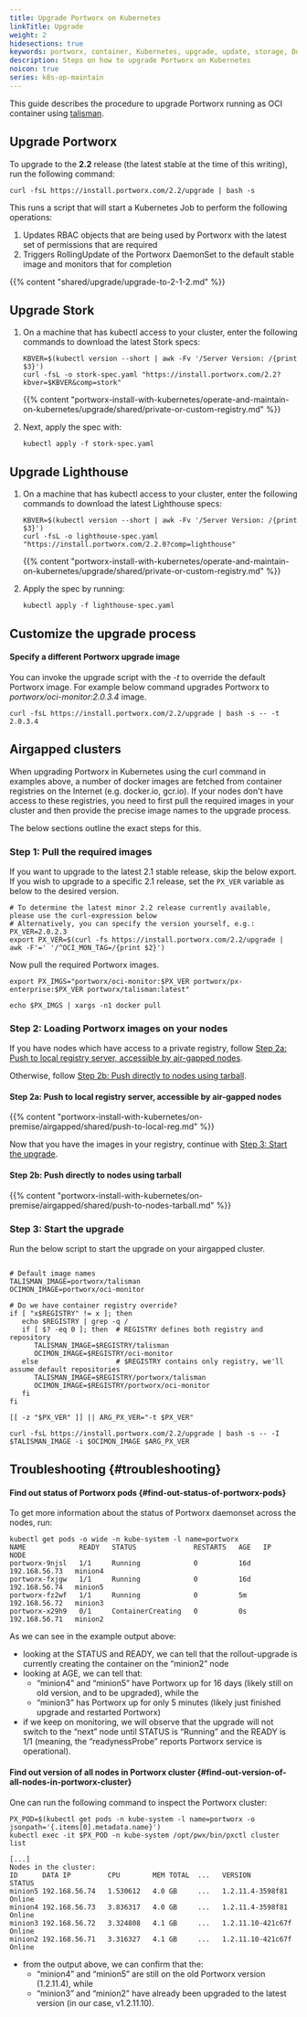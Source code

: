 ```yaml
---
title: Upgrade Portworx on Kubernetes
linkTitle: Upgrade
weight: 2
hidesections: true
keywords: portworx, container, Kubernetes, upgrade, update, storage, Docker, k8s, flexvol, pv, persistent disk
description: Steps on how to upgrade Portworx on Kubernetes
noicon: true
series: k8s-op-maintain
---
```


This guide describes the procedure to upgrade Portworx running as OCI container using [talisman](https://github.com/portworx/talisman).

## Upgrade Portworx

To upgrade to the **2.2** release (the latest stable at the time of this writing), run the following command:

```text
curl -fsL https://install.portworx.com/2.2/upgrade | bash -s
```

This runs a script that will start a Kubernetes Job to perform the following operations:

1. Updates RBAC objects that are being used by Portworx with the latest set of permissions that are required
2. Triggers RollingUpdate of the Portworx DaemonSet to the default stable image and monitors that for completion

{{% content "shared/upgrade/upgrade-to-2-1-2.md" %}}

## Upgrade Stork

1.  On a machine that has kubectl access to your cluster, enter the following commands to download the latest Stork specs:

      ```text
      KBVER=$(kubectl version --short | awk -Fv '/Server Version: /{print $3}')
      curl -fsL -o stork-spec.yaml "https://install.portworx.com/2.2?kbver=$KBVER&comp=stork"
      ```

      {{% content "portworx-install-with-kubernetes/operate-and-maintain-on-kubernetes/upgrade/shared/private-or-custom-registry.md" %}}

2. Next, apply the spec with:

      ```text
      kubectl apply -f stork-spec.yaml
      ```

## Upgrade Lighthouse

1. On a machine that has kubectl access to your cluster, enter the following commands to download the latest Lighthouse specs:

      ```text
      KBVER=$(kubectl version --short | awk -Fv '/Server Version: /{print $3}')
      curl -fsL -o lighthouse-spec.yaml "https://install.portworx.com/2.2.0?comp=lighthouse"
      ```

      {{% content "portworx-install-with-kubernetes/operate-and-maintain-on-kubernetes/upgrade/shared/private-or-custom-registry.md" %}}

2. Apply the spec by running:

      ```text
      kubectl apply -f lighthouse-spec.yaml
      ```

## Customize the upgrade process

#### Specify a different Portworx upgrade image

You can invoke the upgrade script with the _-t_ to override the default Portworx image. For example below command upgrades Portworx to _portworx/oci-monitor:2.0.3.4_ image.

```text
curl -fsL https://install.portworx.com/2.2/upgrade | bash -s -- -t 2.0.3.4
```

## Airgapped clusters

When upgrading Portworx in Kubernetes using the curl command in examples above, a number of docker images are fetched from container registries on the Internet (e.g. docker.io, gcr.io). If your nodes don't have access to these registries, you need to first pull the required images in your cluster and then provide the precise image names to the upgrade process.

The below sections outline the exact steps for this.

### Step 1: Pull the required images

If you want to upgrade to the latest 2.1 stable release, skip the below export. If you wish to upgrade to a specific 2.1 release, set the `PX_VER` variable as below to the desired version.

```text
# To determine the latest minor 2.2 release currently available, please use the curl-expression below
# Alternatively, you can specify the version yourself, e.g.: PX_VER=2.0.2.3
export PX_VER=$(curl -fs https://install.portworx.com/2.2/upgrade | awk -F'=' '/^OCI_MON_TAG=/{print $2}')
```

Now pull the required Portworx images.

```text
export PX_IMGS="portworx/oci-monitor:$PX_VER portworx/px-enterprise:$PX_VER portworx/talisman:latest"

echo $PX_IMGS | xargs -n1 docker pull
```

### Step 2: Loading Portworx images on your nodes

If you have nodes which have access to a private registry, follow [Step 2a: Push to local registry server, accessible by air-gapped nodes](#step-2a-push-to-local-registry-server-accessible-by-air-gapped-nodes).

Otherwise, follow [Step 2b: Push directly to nodes using tarball](#step-2b-push-directly-to-nodes-using-tarball).

#### Step 2a: Push to local registry server, accessible by air-gapped nodes

{{% content "portworx-install-with-kubernetes/on-premise/airgapped/shared/push-to-local-reg.md" %}}

Now that you have the images in your registry, continue with [Step 3: Start the upgrade](#step-3-start-the-upgrade).

#### Step 2b: Push directly to nodes using tarball

{{% content "portworx-install-with-kubernetes/on-premise/airgapped/shared/push-to-nodes-tarball.md" %}}

### Step 3: Start the upgrade

Run the below script to start the upgrade on your airgapped cluster.

```text

# Default image names
TALISMAN_IMAGE=portworx/talisman
OCIMON_IMAGE=portworx/oci-monitor

# Do we have container registry override?
if [ "x$REGISTRY" != x ]; then
   echo $REGISTRY | grep -q /
   if [ $? -eq 0 ]; then  # REGISTRY defines both registry and repository
      TALISMAN_IMAGE=$REGISTRY/talisman
      OCIMON_IMAGE=$REGISTRY/oci-monitor
   else                   # $REGISTRY contains only registry, we'll assume default repositories
      TALISMAN_IMAGE=$REGISTRY/portworx/talisman
      OCIMON_IMAGE=$REGISTRY/portworx/oci-monitor
   fi
fi

[[ -z "$PX_VER" ]] || ARG_PX_VER="-t $PX_VER"

curl -fsL https://install.portworx.com/2.2/upgrade | bash -s -- -I $TALISMAN_IMAGE -i $OCIMON_IMAGE $ARG_PX_VER
```

## Troubleshooting {#troubleshooting}

#### Find out status of Portworx pods {#find-out-status-of-portworx-pods}

To get more information about the status of Portworx daemonset across the nodes, run:

```text
kubectl get pods -o wide -n kube-system -l name=portworx
NAME             READY   STATUS              RESTARTS   AGE   IP              NODE
portworx-9njsl   1/1     Running             0          16d   192.168.56.73   minion4
portworx-fxjgw   1/1     Running             0          16d   192.168.56.74   minion5
portworx-fz2wf   1/1     Running             0          5m    192.168.56.72   minion3
portworx-x29h9   0/1     ContainerCreating   0          0s    192.168.56.71   minion2
```

As we can see in the example output above:

* looking at the STATUS and READY, we can tell that the rollout-upgrade is currently creating the container on the “minion2” node
* looking at AGE, we can tell that:
  * “minion4” and “minion5” have Portworx up for 16 days \(likely still on old version, and to be upgraded\), while the
  * “minion3” has Portworx up for only 5 minutes \(likely just finished upgrade and restarted Portworx\)
* if we keep on monitoring, we will observe that the upgrade will not switch to the “next” node until STATUS is “Running” and the READY is 1/1 \(meaning, the “readynessProbe” reports Portworx service is operational\).

#### Find out version of all nodes in Portworx cluster {#find-out-version-of-all-nodes-in-portworx-cluster}

One can run the following command to inspect the Portworx cluster:

```text
PX_POD=$(kubectl get pods -n kube-system -l name=portworx -o jsonpath='{.items[0].metadata.name}')
kubectl exec -it $PX_POD -n kube-system /opt/pwx/bin/pxctl cluster list
```

```output
[...]
Nodes in the cluster:
ID      DATA IP         CPU        MEM TOTAL  ...   VERSION             STATUS
minion5 192.168.56.74   1.530612   4.0 GB     ...   1.2.11.4-3598f81    Online
minion4 192.168.56.73   3.836317   4.0 GB     ...   1.2.11.4-3598f81    Online
minion3 192.168.56.72   3.324808   4.1 GB     ...   1.2.11.10-421c67f   Online
minion2 192.168.56.71   3.316327   4.1 GB     ...   1.2.11.10-421c67f   Online
```

* from the output above, we can confirm that the:
  * “minion4” and “minion5” are still on the old Portworx version \(1.2.11.4\), while
  * “minion3” and “minion2” have already been upgraded to the latest version \(in our case, v1.2.11.10\).
